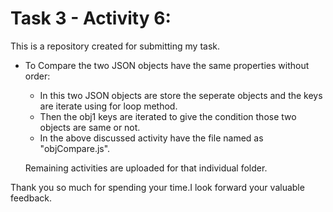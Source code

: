 # Task 3 - Activity 6:

This is a repository created for submitting my task.

 - To Compare the two JSON objects have the same properties without order:

      - In this two JSON objects are store the seperate objects and the keys are iterate using for loop method.
      - Then the obj1 keys are iterated to give the condition those two objects  are same or not.
      - In the above discussed activity have the file named as "objCompare.js".
        
      Remaining activities are uploaded for that individual folder.  

Thank you so much for spending your time.I look forward your valuable feedback.
